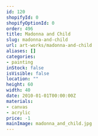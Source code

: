 ```yaml
---
id: 120
shopifyId: 0
shopifyOptionId: 0
order: 496
title: Madonna and Child
slug: madonna-and-child
url: art-works/madonna-and-child
aliases: []
categories:
- painting
inStock: false
isVisible: false
location: ""
height: 60
width: 40
date: 2010-01-01T00:00:00Z
materials:
- canvas
- acrylic
price: -1
mainImage: madonna_and_child.jpg
---
```

